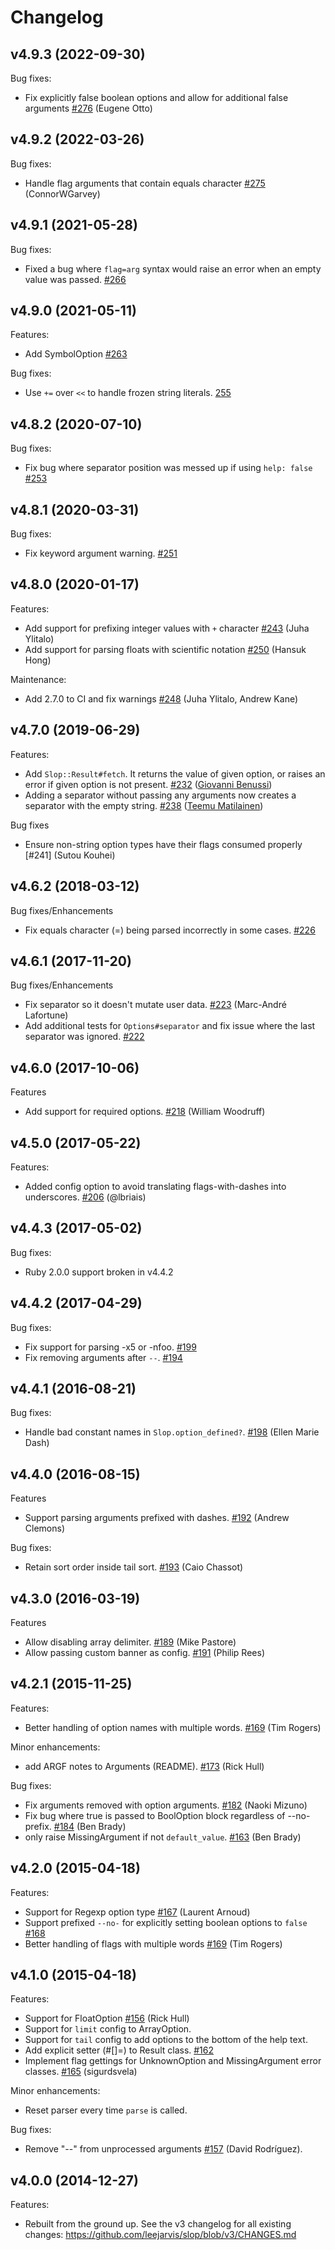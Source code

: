 Changelog
=========

v4.9.3 (2022-09-30)
-------------------

Bug fixes:
  * Fix explicitly false boolean options and allow for additional false arguments [#276](https://github.com/leejarvis/slop/pull/276) (Eugene Otto)

v4.9.2 (2022-03-26)
-------------------

Bug fixes:
  * Handle flag arguments that contain equals character [#275](https://github.com/leejarvis/slop/pull/275) (ConnorWGarvey)

v4.9.1 (2021-05-28)
-------------------

Bug fixes:
  * Fixed a bug where `flag=arg` syntax would raise an error when an
    empty value was passed. [#266](https://github.com/leejarvis/slop/issues/266)

v4.9.0 (2021-05-11)
-------------------

Features:
  * Add SymbolOption [#263](https://github.com/leejarvis/slop/pull/263)

Bug fixes:
  * Use `+=` over `<<` to handle frozen string literals. [255](https://github.com/leejarvis/slop/pull/255)

v4.8.2 (2020-07-10)
-------------------

Bug fixes:
  * Fix bug where separator position was messed up if using `help: false`
    [#253](https://github.com/leejarvis/slop/issues/253)

v4.8.1 (2020-03-31)
-------------------

Bug fixes:
  * Fix keyword argument warning. [#251](https://github.com/leejarvis/slop/pull/251)


v4.8.0 (2020-01-17)
-------------------

Features:
  * Add support for prefixing integer values with `+` character
  [#243](https://github.com/leejarvis/slop/pull/243) (Juha Ylitalo)
  * Add support for parsing floats with scientific notation
  [#250](https://github.com/leejarvis/slop/pull/250) (Hansuk Hong)

Maintenance:
  * Add 2.7.0 to CI and fix warnings
  [#248](https://github.com/leejarvis/slop/pull/248) (Juha Ylitalo, Andrew Kane)

v4.7.0 (2019-06-29)
-------------------

Features:
  * Add `Slop::Result#fetch`. It returns the value of given option, or raises an error if given option is not present. [#232](https://github.com/leejarvis/slop/pull/232) ([Giovanni Benussi](https://github.com/giovannibenussi))
  * Adding a separator without passing any arguments now creates a separator with the empty string. [#238](https://github.com/leejarvis/slop/pull/238) ([Teemu Matilainen](https://github.com/tmatilai))

Bug fixes
  * Ensure non-string option types have their flags consumed properly [#241] (Sutou Kouhei)


v4.6.2 (2018-03-12)
-------------------

Bug fixes/Enhancements
  * Fix equals character (=) being parsed incorrectly in some cases. [#226](https://github.com/leejarvis/slop/issues/226)

v4.6.1 (2017-11-20)
-------------------

Bug fixes/Enhancements
  * Fix separator so it doesn't mutate user data. [#223](https://github.com/leejarvis/slop/issues/223) (Marc-André Lafortune)
  * Add additional tests for `Options#separator` and fix issue where
    the last separator was ignored. [#222](https://github.com/leejarvis/slop/issues/222)

v4.6.0 (2017-10-06)
-------------------

Features
  * Add support for required options. [#218](https://github.com/leejarvis/slop/issues/218) (William Woodruff)

v4.5.0 (2017-05-22)
-------------------

Features:
  * Added config option to avoid translating flags-with-dashes into
  underscores. [#206](https://github.com/leejarvis/slop/issues/206) (@lbriais)

v4.4.3 (2017-05-02)
-------------------

Bug fixes:
  * Ruby 2.0.0 support broken in v4.4.2

v4.4.2 (2017-04-29)
-------------------

Bug fixes:
  * Fix support for parsing -x5 or -nfoo. [#199](https://github.com/leejarvis/slop/issues/199)
  * Fix removing arguments after `--`. [#194](https://github.com/leejarvis/slop/issues/194)

v4.4.1 (2016-08-21)
-------------------

Bug fixes:
  * Handle bad constant names in `Slop.option_defined?`. [#198](https://github.com/leejarvis/slop/issues/198)
    (Ellen Marie Dash)

v4.4.0 (2016-08-15)
-------------------

Features
  * Support parsing arguments prefixed with dashes. [#192](https://github.com/leejarvis/slop/issues/192) (Andrew Clemons)

Bug fixes:
  * Retain sort order inside tail sort. [#193](https://github.com/leejarvis/slop/issues/193) (Caio Chassot)

v4.3.0 (2016-03-19)
-------------------

Features
  * Allow disabling array delimiter. [#189](https://github.com/leejarvis/slop/issues/189) (Mike Pastore)
  * Allow passing custom banner as config. [#191](https://github.com/leejarvis/slop/issues/191) (Philip Rees)

v4.2.1 (2015-11-25)
-------------------

Features:
  * Better handling of option names with multiple words. [#169](https://github.com/leejarvis/slop/issues/169) (Tim Rogers)

Minor enhancements:
  * add ARGF notes to Arguments (README). [#173](https://github.com/leejarvis/slop/issues/173) (Rick Hull)

Bug fixes:
  * Fix arguments removed with option arguments. [#182](https://github.com/leejarvis/slop/issues/182) (Naoki Mizuno)
  * Fix bug where true is passed to BoolOption block regardless
    of --no- prefix. [#184](https://github.com/leejarvis/slop/issues/184) (Ben Brady)
  * only raise MissingArgument if not `default_value`. [#163](https://github.com/leejarvis/slop/issues/163) (Ben Brady)

v4.2.0 (2015-04-18)
-------------------

Features:
  * Support for Regexp option type [#167](https://github.com/leejarvis/slop/issues/167) (Laurent Arnoud)
  * Support prefixed `--no-` for explicitly setting boolean options
    to `false` [#168](https://github.com/leejarvis/slop/issues/168)
  * Better handling of flags with multiple words [#169](https://github.com/leejarvis/slop/issues/169) (Tim Rogers)

v4.1.0 (2015-04-18)
-------------------

Features:
  * Support for FloatOption [#156](https://github.com/leejarvis/slop/issues/156) (Rick Hull)
  * Support for `limit` config to ArrayOption.
  * Support for `tail` config to add options to the bottom of
    the help text.
  * Add explicit setter (#[]=) to Result class. [#162](https://github.com/leejarvis/slop/issues/162)
  * Implement flag gettings for UnknownOption and MissingArgument
    error classes. [#165](https://github.com/leejarvis/slop/issues/165) (sigurdsvela)

Minor enhancements:
  * Reset parser every time `parse` is called.

Bug fixes:
  * Remove "--" from unprocessed arguments [#157](https://github.com/leejarvis/slop/issues/157) (David Rodríguez).

v4.0.0 (2014-12-27)
-------------------

Features:
  * Rebuilt from the ground up. See the v3 changelog for all existing
    changes: https://github.com/leejarvis/slop/blob/v3/CHANGES.md
